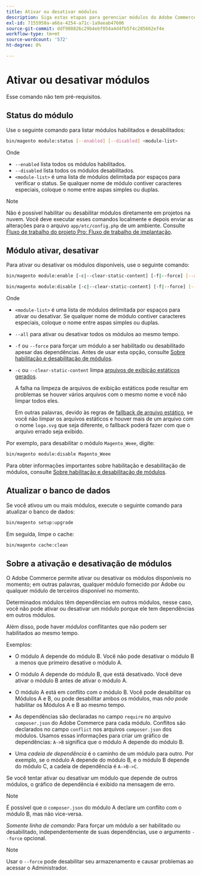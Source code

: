 ```yaml
---
title: Ativar ou desativar módulos
description: Siga estas etapas para gerenciar módulos do Adobe Commerce.
exl-id: 7155950a-a66a-4254-a71c-1a9aeab47606
source-git-commit: ddf988826c29b4ebf054a4d4fb5f4c285662ef4e
workflow-type: tm+mt
source-wordcount: '572'
ht-degree: 0%

---
```


# Ativar ou desativar módulos

Esse comando não tem pré-requisitos.

## Status do módulo

Use o seguinte comando para listar módulos habilitados e desabilitados:

```bash
bin/magento module:status [--enabled] [--disabled] <module-list>
```

Onde

* `--enabled` lista todos os módulos habilitados.
* `--disabled` lista todos os módulos desabilitados.
* `<module-list>` é uma lista de módulos delimitada por espaços para verificar o status. Se qualquer nome de módulo contiver caracteres especiais, coloque o nome entre aspas simples ou duplas.

>[!NOTE]
>
>Não é possível habilitar ou desabilitar módulos diretamente em projetos na nuvem. Você deve executar esses comandos localmente e depois enviar as alterações para o arquivo `app/etc/config.php` de um ambiente. Consulte [Fluxo de trabalho do projeto Pro: Fluxo de trabalho de implantação](https://experienceleague.adobe.com/docs/commerce-cloud-service/user-guide/architecture/pro-develop-deploy-workflow.html?lang=pt-BR#deployment-workflow).

## Módulo ativar, desativar

Para ativar ou desativar os módulos disponíveis, use o seguinte comando:

```bash
bin/magento module:enable [-c|--clear-static-content] [-f|--force] [--all] <module-list>
```

```bash
bin/magento module:disable [-c|--clear-static-content] [-f|--force] [--all] <module-list>
```

Onde

* `<module-list>` é uma lista de módulos delimitada por espaços para ativar ou desativar. Se qualquer nome de módulo contiver caracteres especiais, coloque o nome entre aspas simples ou duplas.
* `--all` para ativar ou desativar todos os módulos ao mesmo tempo.
* `-f` ou `--force` para forçar um módulo a ser habilitado ou desabilitado apesar das dependências. Antes de usar esta opção, consulte [Sobre habilitação e desabilitação de módulos](#about-enabling-and-disabling-modules).
* `-c` ou `--clear-static-content` limpa [arquivos de exibição estáticos gerados](../../configuration/cli/static-view-file-deployment.md).

  A falha na limpeza de arquivos de exibição estáticos pode resultar em problemas se houver vários arquivos com o mesmo nome e você não limpar todos eles.

  Em outras palavras, devido às regras de [fallback de arquivo estático](../../configuration/cli/static-view-file-deployment.md), se você não limpar os arquivos estáticos e houver mais de um arquivo com o nome `logo.svg` que seja diferente, o fallback poderá fazer com que o arquivo errado seja exibido.

Por exemplo, para desabilitar o módulo `Magento_Weee`, digite:

```bash
bin/magento module:disable Magento_Weee
```

Para obter informações importantes sobre habilitação e desabilitação de módulos, consulte [Sobre habilitação e desabilitação de módulos](#about-enabling-and-disabling-modules).

## Atualizar o banco de dados

Se você ativou um ou mais módulos, execute o seguinte comando para atualizar o banco de dados:

```bash
bin/magento setup:upgrade
```

Em seguida, limpe o cache:

```bash
bin/magento cache:clean
```

## Sobre a ativação e desativação de módulos

O Adobe Commerce permite ativar ou desativar os módulos disponíveis no momento; em outras palavras, qualquer módulo fornecido por Adobe ou qualquer módulo de terceiros disponível no momento.

Determinados módulos têm dependências em outros módulos, nesse caso, você não pode ativar ou desativar um módulo porque ele tem dependências em outros módulos.

Além disso, pode haver *módulos* conflitantes que não podem ser habilitados ao mesmo tempo.

Exemplos:

* O módulo A depende do módulo B. Você não pode desativar o módulo B a menos que primeiro desative o módulo A.

* O módulo A depende do módulo B, que está desativado. Você deve ativar o módulo B antes de ativar o módulo A.

* O módulo A está em conflito com o módulo B. Você pode desabilitar os Módulos A e B, ou pode desabilitar ambos os módulos, mas *não pode* habilitar os Módulos A e B ao mesmo tempo.

* As dependências são declaradas no campo `require` no arquivo `composer.json` do Adobe Commerce para cada módulo. Conflitos são declarados no campo `conflict` nos arquivos `composer.json` dos módulos. Usamos essas informações para criar um gráfico de dependências: `A->B` significa que o módulo A depende do módulo B.

* Uma *cadeia de dependência* é o caminho de um módulo para outro. Por exemplo, se o módulo A depende do módulo B, e o módulo B depende do módulo C, a cadeia de dependência é `A->B->C`.

Se você tentar ativar ou desativar um módulo que depende de outros módulos, o gráfico de dependência é exibido na mensagem de erro.

>[!NOTE]
>
>É possível que o `composer.json` do módulo A declare um conflito com o módulo B, mas não vice-versa.

*Somente linha de comando:* Para forçar um módulo a ser habilitado ou desabilitado, independentemente de suas dependências, use o argumento `--force` opcional.

>[!NOTE]
>
>Usar o `--force` pode desabilitar seu armazenamento e causar problemas ao acessar o Administrador.
